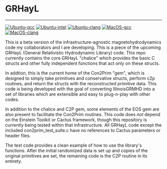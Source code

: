 # GRHayL

---

[![Ubuntu-gcc](https://github.com/SamuelCupp/GRHayL_beta/actions/workflows/github-actions-Ubuntu-gcc.yml/badge.svg)](https://github.com/SamuelCupp/GRHayL_beta/actions/workflows/github-actions-Ubuntu-gcc.yml)
[![Ubuntu-intel](https://github.com/SamuelCupp/GRHayL_beta/actions/workflows/github-actions-Ubuntu-intel.yml/badge.svg)](https://github.com/SamuelCupp/GRHayL_beta/actions/workflows/github-actions-Ubuntu-intel.yml)
[![Ubuntu-clang](https://github.com/SamuelCupp/GRHayL_beta/actions/workflows/github-actions-Ubuntu-clang.yml/badge.svg)](https://github.com/SamuelCupp/GRHayL_beta/actions/workflows/github-actions-Ubuntu-clang.yml)
[![MacOS-gcc](https://github.com/SamuelCupp/GRHayL_beta/actions/workflows/github-actions-MacOS-gcc.yml/badge.svg)](https://github.com/SamuelCupp/GRHayL_beta/actions/workflows/github-actions-MacOS-gcc.yml)
[![MacOS-clang](https://github.com/SamuelCupp/GRHayL_beta/actions/workflows/github-actions-MacOS-clang.yml/badge.svg)](https://github.com/SamuelCupp/GRHayL_beta/actions/workflows/github-actions-MacOS-clang.yml)

This is a beta version of the infrastructure-agnostic magnetohydrodynamics code
my collaborators and I are developing. This is a piece of the upcoming GRHayL
(General Relativistic Hydrodynamic Library) code. This repo currently contains the core
GRHayL "chalice" which provides the basic C structs and other fully independent functions
that act only on these structs.

In addtion, this is the current home of the Con2Prim "gem", which is designed to simply
take primitives and conservative structs, perform c2p routines, and return the structs
with the reconstructed primitive data. This code is being developed with the  goal of
converting IllinoisGRMHD into a set of libraries which are extensible and easy to
plug-n-play with other codes.

In addition to the chalice and C2P gem, some elements of the EOS gem are also present
to facilitate the Con2Prim routines. This code does *not* depend on the Einstein
Toolkit or Cactus framework, though this repository is currently being tested within
that infrastructure. All GRHayL code except the included con2prim_test_suite.c have no
references to Cactus parameters or header files.

The test code provides a clean example of how to use the library's functions. After
the initial randomized data is set up and copies of the original primitives are set,
the remaining code is the C2P routine in its entirety.
